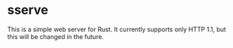 # sserve
This is a simple web server for Rust. It currently supports only HTTP 1.1, but this will be changed in the future.
